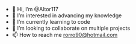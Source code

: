 - 👋 Hi, I’m @Altor117
- 👀 I’m interested in advancing my knowledge
- 🌱 I’m currently learning to code
- 💞️ I’m looking to collaborate on multiple projects
- 📫 How to reach me rorro90@hotmail.com

<!---
Altor117/Altor117 is a ✨ special ✨ repository because its `README.md` (this file) appears on your GitHub profile.
You can click the Preview link to take a look at your changes.
--->
